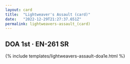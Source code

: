 ```yaml
---
layout: card
title:  "Lightweaver's Assault (card)"
date:   "2022-12-29T21:27:37.651Z"
permalink: lightweavers-assault_(card)
---
```


## DOA 1st &middot; EN-261 SR

{% include templates/lightweavers-assault-doa1e.html %}
